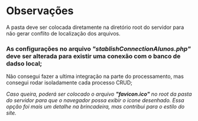 # Observações

A pasta deve ser colocada diretamente na diretório root do servidor para não gerar conflito de localização dos arquivos.

### As configurações no arquivo _"stablishConnectionAlunos.php"_ deve ser alterada para existir uma conexão com o banco de dadso local;


Não consegui fazer a ultima integração na parte do processamento, mas consegui rodar isoladamente cada processo CRUD;


_Caso queira, poderá ser colocado o arquivo __"favicon.ico"__ no root da pasta do servidor para que o navegador possa exibir o icone desenhado. Essa opção foi mais um detalhe na brincadeira, mas contribui para o estilo do site._

